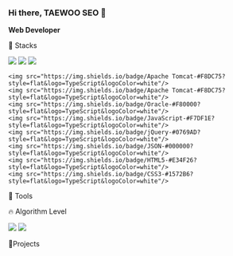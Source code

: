 ### Hi there, TAEWOO SEO 👋
**Web Developer**

🧰 Stacks

<div align="left">
	<img src="https://img.shields.io/badge/Java-007396?style=flat&logo=Java&logoColor=white" />
	<img src="https://img.shields.io/badge/Spring-6DB33F?style=flat&logo=TypeScript&logoColor=white"/>
	 <img src="https://img.shields.io/badge/TypeScript-3178C6?style=flat&logo=TypeScript&logoColor=white"/>
	
	<img src="https://img.shields.io/badge/Apache Tomcat-#F8DC75?style=flat&logo=TypeScript&logoColor=white"/>
	<img src="https://img.shields.io/badge/Apache Tomcat-#F8DC75?style=flat&logo=TypeScript&logoColor=white"/>
	<img src="https://img.shields.io/badge/Oracle-#F80000?style=flat&logo=TypeScript&logoColor=white"/>
	<img src="https://img.shields.io/badge/JavaScript-#F7DF1E?style=flat&logo=TypeScript&logoColor=white"/>
	<img src="https://img.shields.io/badge/jQuery-#0769AD?style=flat&logo=TypeScript&logoColor=white"/>
	<img src="https://img.shields.io/badge/JSON-#000000?style=flat&logo=TypeScript&logoColor=white"/>
	<img src="https://img.shields.io/badge/HTML5-#E34F26?style=flat&logo=TypeScript&logoColor=white"/>
	<img src="https://img.shields.io/badge/CSS3-#1572B6?style=flat&logo=TypeScript&logoColor=white"/>
</div>

💪 Tools

🔥 Algorithm Level

<img src="https://github-readme-stats.vercel.app/api/top-langs/?username=aatjxodn&layout=compact">
<img src="https://github-readme-stats.vercel.app/api?username=aatjxodn&show_icons=true">

📂Projects



<!--
**aatjxodn/aatjxodn** is a ✨ _special_ ✨ repository because its `README.md` (this file) appears on your GitHub profile.

Here are some ideas to get you started:

- 🔭 I’m currently working on ...
- 🌱 I’m currently learning ...
- 👯 I’m looking to collaborate on ...
- 🤔 I’m looking for help with ...
- 💬 Ask me about ...
- 📫 How to reach me: ...
- 😄 Pronouns: ...
- ⚡ Fun fact: ...
-->
